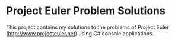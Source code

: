 Project Euler Problem Solutions
============

This project contains my solutions to the problems of Project Euler (http://www.projecteuler.net) using C# console applications.

